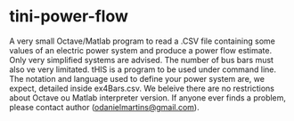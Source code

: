 # tini-power-flow
A very small Octave/Matlab program to read a .CSV file containing some values of an electric power system and produce a power flow estimate. Only very simplified systems are advised. The number of bus bars must also ve very limitated. tHIS is a program to be used under command line. The notation and language used to define your power system are, we expect, detailed inside ex4Bars.csv. We beleive there are no restrictions about Octave ou Matlab interpreter version. If anyone ever finds a problem, please contact author (odanielmartins@gmail.com).
